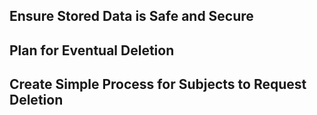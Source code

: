 ## Ensure Stored Data is Safe and Secure


## Plan for Eventual Deletion



## Create Simple Process for Subjects to Request Deletion


